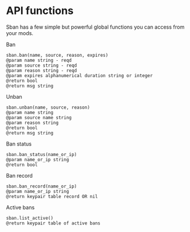 # API functions

Sban has a few simple but powerful global functions you can access from your mods.

Ban

	sban.ban(name, source, reason, expires)
	@param name string - reqd
	@param source string - reqd
	@param reason string - reqd
	@param expires alphanumerical duration string or integer
	@return bool
	@return msg string

Unban

	sban.unban(name, source, reason)
	@param name string
	@param source name string
	@param reason string
	@return bool
	@return msg string

Ban status

	sban.ban_status(name_or_ip)
	@param name_or_ip string
	@return bool

Ban record

	sban.ban_record(name_or_ip)
	@param name_or_ip string
	@return keypair table record OR nil

Active bans

	sban.list_active()
	@return keypair table of active bans
